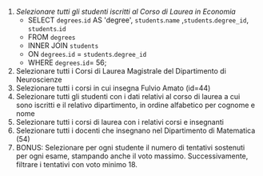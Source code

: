 1. *Selezionare tutti gli studenti iscritti al Corso di Laurea in Economia*
    - SELECT `degrees`.`id` AS 'degree', `students`.`name` ,`students`.`degree_id`, `students`.`id`
    - FROM `degrees`
    - INNER JOIN `students`
    - ON `degrees`.`id` = `students`.`degree_id`
    - WHERE `degrees`.`id`= 56;
2. Selezionare tutti i Corsi di Laurea Magistrale del Dipartimento di
Neuroscienze
3. Selezionare tutti i corsi in cui insegna Fulvio Amato (id=44)
4. Selezionare tutti gli studenti con i dati relativi al corso di laurea a cui
sono iscritti e il relativo dipartimento, in ordine alfabetico per cognome e
nome
5. Selezionare tutti i corsi di laurea con i relativi corsi e insegnanti
6. Selezionare tutti i docenti che insegnano nel Dipartimento di
Matematica (54)
7. BONUS: Selezionare per ogni studente il numero di tentativi sostenuti
per ogni esame, stampando anche il voto massimo. Successivamente,
filtrare i tentativi con voto minimo 18.
